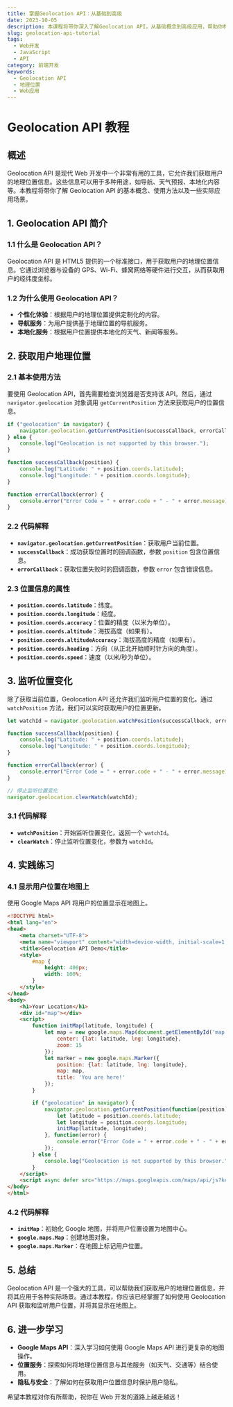 ```yaml
---
title: 掌握Geolocation API：从基础到高级
date: 2023-10-05
description: 本课程将带你深入了解Geolocation API，从基础概念到高级应用，帮助你构建基于地理位置的Web应用。
slug: geolocation-api-tutorial
tags:
  - Web开发
  - JavaScript
  - API
category: 前端开发
keywords:
  - Geolocation API
  - 地理位置
  - Web应用
---
```


# Geolocation API 教程

## 概述

Geolocation API 是现代 Web 开发中一个非常有用的工具，它允许我们获取用户的地理位置信息。这些信息可以用于多种用途，如导航、天气预报、本地化内容等。本教程将带你了解 Geolocation API 的基本概念、使用方法以及一些实际应用场景。

## 1. Geolocation API 简介

### 1.1 什么是 Geolocation API？

Geolocation API 是 HTML5 提供的一个标准接口，用于获取用户的地理位置信息。它通过浏览器与设备的 GPS、Wi-Fi、蜂窝网络等硬件进行交互，从而获取用户的经纬度坐标。

### 1.2 为什么使用 Geolocation API？

- **个性化体验**：根据用户的地理位置提供定制化的内容。
- **导航服务**：为用户提供基于地理位置的导航服务。
- **本地化服务**：根据用户位置提供本地化的天气、新闻等服务。

## 2. 获取用户地理位置

### 2.1 基本使用方法

要使用 Geolocation API，首先需要检查浏览器是否支持该 API。然后，通过 `navigator.geolocation` 对象调用 `getCurrentPosition` 方法来获取用户的位置信息。

```javascript
if ("geolocation" in navigator) {
    navigator.geolocation.getCurrentPosition(successCallback, errorCallback);
} else {
    console.log("Geolocation is not supported by this browser.");
}

function successCallback(position) {
    console.log("Latitude: " + position.coords.latitude);
    console.log("Longitude: " + position.coords.longitude);
}

function errorCallback(error) {
    console.error("Error Code = " + error.code + " - " + error.message);
}
```

### 2.2 代码解释

- **`navigator.geolocation.getCurrentPosition`**：获取用户当前位置。
- **`successCallback`**：成功获取位置时的回调函数，参数 `position` 包含位置信息。
- **`errorCallback`**：获取位置失败时的回调函数，参数 `error` 包含错误信息。

### 2.3 位置信息的属性

- **`position.coords.latitude`**：纬度。
- **`position.coords.longitude`**：经度。
- **`position.coords.accuracy`**：位置的精度（以米为单位）。
- **`position.coords.altitude`**：海拔高度（如果有）。
- **`position.coords.altitudeAccuracy`**：海拔高度的精度（如果有）。
- **`position.coords.heading`**：方向（从正北开始顺时针方向的角度）。
- **`position.coords.speed`**：速度（以米/秒为单位）。

## 3. 监听位置变化

除了获取当前位置，Geolocation API 还允许我们监听用户位置的变化。通过 `watchPosition` 方法，我们可以实时获取用户的位置更新。

```javascript
let watchId = navigator.geolocation.watchPosition(successCallback, errorCallback);

function successCallback(position) {
    console.log("Latitude: " + position.coords.latitude);
    console.log("Longitude: " + position.coords.longitude);
}

function errorCallback(error) {
    console.error("Error Code = " + error.code + " - " + error.message);
}

// 停止监听位置变化
navigator.geolocation.clearWatch(watchId);
```

### 3.1 代码解释

- **`watchPosition`**：开始监听位置变化，返回一个 `watchId`。
- **`clearWatch`**：停止监听位置变化，参数为 `watchId`。

## 4. 实践练习

### 4.1 显示用户位置在地图上

使用 Google Maps API 将用户的位置显示在地图上。

```html
<!DOCTYPE html>
<html lang="en">
<head>
    <meta charset="UTF-8">
    <meta name="viewport" content="width=device-width, initial-scale=1.0">
    <title>Geolocation API Demo</title>
    <style>
        #map {
            height: 400px;
            width: 100%;
        }
    </style>
</head>
<body>
    <h1>Your Location</h1>
    <div id="map"></div>
    <script>
        function initMap(latitude, longitude) {
            let map = new google.maps.Map(document.getElementById('map'), {
                center: {lat: latitude, lng: longitude},
                zoom: 15
            });
            let marker = new google.maps.Marker({
                position: {lat: latitude, lng: longitude},
                map: map,
                title: 'You are here!'
            });
        }

        if ("geolocation" in navigator) {
            navigator.geolocation.getCurrentPosition(function(position) {
                let latitude = position.coords.latitude;
                let longitude = position.coords.longitude;
                initMap(latitude, longitude);
            }, function(error) {
                console.error("Error Code = " + error.code + " - " + error.message);
            });
        } else {
            console.log("Geolocation is not supported by this browser.");
        }
    </script>
    <script async defer src="https://maps.googleapis.com/maps/api/js?key=YOUR_API_KEY"></script>
</body>
</html>
```

### 4.2 代码解释

- **`initMap`**：初始化 Google 地图，并将用户位置设置为地图中心。
- **`google.maps.Map`**：创建地图对象。
- **`google.maps.Marker`**：在地图上标记用户位置。

## 5. 总结

Geolocation API 是一个强大的工具，可以帮助我们获取用户的地理位置信息，并将其应用于各种实际场景。通过本教程，你应该已经掌握了如何使用 Geolocation API 获取和监听用户位置，并将其显示在地图上。

## 6. 进一步学习

- **Google Maps API**：深入学习如何使用 Google Maps API 进行更复杂的地图操作。
- **位置服务**：探索如何将地理位置信息与其他服务（如天气、交通等）结合使用。
- **隐私与安全**：了解如何在获取用户位置信息时保护用户隐私。

希望本教程对你有所帮助，祝你在 Web 开发的道路上越走越远！